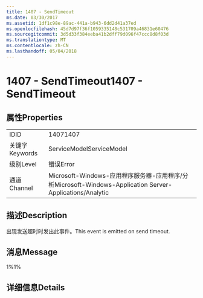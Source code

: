 ```yaml
---
title: 1407 - SendTimeout
ms.date: 03/30/2017
ms.assetid: 1df1c98e-89ac-441a-b943-6dd2d41a37ed
ms.openlocfilehash: 45d7d97f36f1059335148c531709a46831e60476
ms.sourcegitcommit: 3d5d33f384eeba41b2dff79d096f47ccc8d8f03d
ms.translationtype: MT
ms.contentlocale: zh-CN
ms.lasthandoff: 05/04/2018
---
```

# <a name="1407---sendtimeout"></a><span data-ttu-id="064a9-102">1407 - SendTimeout</span><span class="sxs-lookup"><span data-stu-id="064a9-102">1407 - SendTimeout</span></span>
## <a name="properties"></a><span data-ttu-id="064a9-103">属性</span><span class="sxs-lookup"><span data-stu-id="064a9-103">Properties</span></span>  
  
|||  
|-|-|  
|<span data-ttu-id="064a9-104">ID</span><span class="sxs-lookup"><span data-stu-id="064a9-104">ID</span></span>|<span data-ttu-id="064a9-105">1407</span><span class="sxs-lookup"><span data-stu-id="064a9-105">1407</span></span>|  
|<span data-ttu-id="064a9-106">关键字</span><span class="sxs-lookup"><span data-stu-id="064a9-106">Keywords</span></span>|<span data-ttu-id="064a9-107">ServiceModel</span><span class="sxs-lookup"><span data-stu-id="064a9-107">ServiceModel</span></span>|  
|<span data-ttu-id="064a9-108">级别</span><span class="sxs-lookup"><span data-stu-id="064a9-108">Level</span></span>|<span data-ttu-id="064a9-109">错误</span><span class="sxs-lookup"><span data-stu-id="064a9-109">Error</span></span>|  
|<span data-ttu-id="064a9-110">通道</span><span class="sxs-lookup"><span data-stu-id="064a9-110">Channel</span></span>|<span data-ttu-id="064a9-111">Microsoft-Windows-应用程序服务器-应用程序/分析</span><span class="sxs-lookup"><span data-stu-id="064a9-111">Microsoft-Windows-Application Server-Applications/Analytic</span></span>|  
  
## <a name="description"></a><span data-ttu-id="064a9-112">描述</span><span class="sxs-lookup"><span data-stu-id="064a9-112">Description</span></span>  
 <span data-ttu-id="064a9-113">出现发送超时时发出此事件。</span><span class="sxs-lookup"><span data-stu-id="064a9-113">This event is emitted on send timeout.</span></span>  
  
## <a name="message"></a><span data-ttu-id="064a9-114">消息</span><span class="sxs-lookup"><span data-stu-id="064a9-114">Message</span></span>  
 <span data-ttu-id="064a9-115">1%</span><span class="sxs-lookup"><span data-stu-id="064a9-115">1%</span></span>  
  
## <a name="details"></a><span data-ttu-id="064a9-116">详细信息</span><span class="sxs-lookup"><span data-stu-id="064a9-116">Details</span></span>
